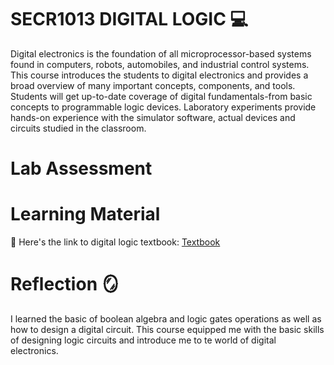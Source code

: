 # SECR1013 DIGITAL LOGIC 💻
Digital electronics is the foundation of all microprocessor-based systems found in computers, robots, automobiles, and industrial control systems. 
This course introduces the students to digital electronics and provides a broad overview of many important concepts, components, and tools. Students will get up-to-date coverage of digital fundamentals-from basic concepts to programmable logic devices. 
Laboratory experiments provide hands-on experience with the simulator software, actual devices and circuits studied in the classroom.

# Lab Assessment




# Learning Material
📖 Here's the link to digital logic textbook: [Textbook](https://github.com/XinYing0905/digital-logic/blob/main/Digital%20Logic%20Textbook.pdf)

# Reflection 🪞
I learned the basic of boolean algebra and logic gates operations as well as how to design a digital circuit. This course equipped me with the basic skills of designing logic circuits and introduce me to te world of digital electronics.

